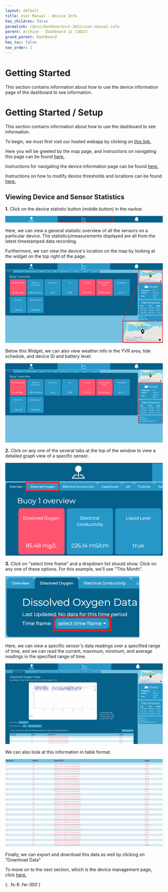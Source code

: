 ```yaml
---  
layout: default  
title: User Manual - Device Info
has_children: false  
permalink: /docs/dashboard/v1-2022/user-manual-info  
parent: Archive - Dashboard v2 (2022)
grand_parent: Dashboard
has_toc: false
nav_order: 2
---  
```


# Getting Started 

This section contains information about how to use the device information page of the dashboard to see information.

# Getting Started / Setup 

This section contains information about how to use the dashboard to see information.

To begin, we must first visit our hosted webapp by clicking on [this link.](https://bcitema-f85bf.web.app/)

Here you will be greeted by the map page, and instructions on navigating this page can be found [here.](https://bcit-reseach-long-term-issp.github.io/docs/dashboard/user-manual/map)

Instructions for navigating the device information page can be found [here.](https://bcit-reseach-long-term-issp.github.io/docs/dashboard/user-manual/info)

Instructions on how to modify device thresholds and locations can be found [here.](https://bcit-reseach-long-term-issp.github.io/docs/dashboard/user-manual/management)

## Viewing Device and Sensor Statistics

**1.** Click on the device statistic button (middle button) in the navbar.

![Navbar Info Page Highlighted](https://github.com/BCIT-Reseach-Long-Term-ISSP/bcit-reseach-long-term-issp.github.io/blob/master/dashboard/assets/NavbarInfoHighlighted.png?raw=true "Navbar Info Page Highlighted")

Here, we can view a general statistic overview of all the sensors on a particular device. The statistics/measurements displayed are all from the latest timestamped data recording.

Furthermore, we can view the device's location on the map by looking at the widget on the top right of the page.

![Map Widget Zoomed](https://github.com/BCIT-Reseach-Long-Term-ISSP/bcit-reseach-long-term-issp.github.io/blob/master/dashboard/assets/MapWidgetZoom.png?raw=true "Map Widget Zoomed")

Below this Widget, we can also view weather info in the YVR area, tide schedule, and device ID and battery level.

![Device Info Sidebar](https://github.com/BCIT-Reseach-Long-Term-ISSP/bcit-reseach-long-term-issp.github.io/blob/master/dashboard/assets/DeviceInfoSidebar.png?raw=true "Device Info Sidebar")

**2.** Click on any one of the several tabs at the top of the window to view a detailed graph view of a specific sensor.

![Device Info Tab Highlighted](https://github.com/BCIT-Reseach-Long-Term-ISSP/bcit-reseach-long-term-issp.github.io/blob/master/dashboard/assets/DeviceInfoTabHighlighted.png?raw=true "Device Info Tab Highlighted")

**3.** Click on "select time frame" and a dropdown list should show. Click on any one of these options. For this example, we'll use "This Month".

![Device Info Time Dropdown](https://github.com/BCIT-Reseach-Long-Term-ISSP/bcit-reseach-long-term-issp.github.io/blob/master/dashboard/assets/DeviceInfoTimeDropdown.png?raw=true "Device Info Time Dropdown")

Here, we can view a specific sensor's data readings over a specified range of time, and we can read the current, maximum, minimum, and average readings in the specified range of time.

![Device Info Graph](https://github.com/BCIT-Reseach-Long-Term-ISSP/bcit-reseach-long-term-issp.github.io/blob/master/dashboard/assets/DeviceInfoGraph.png?raw=true "Device Info Graph")

We can also look at this information in table format.

![Device Info Table](https://github.com/BCIT-Reseach-Long-Term-ISSP/bcit-reseach-long-term-issp.github.io/blob/master/dashboard/assets/DeviceInfoTable.PNG?raw=true "Device Info Table")

Finally, we can export and download this data as well by clicking on "Download Data"

To move on to the next section, which is the device management page, click [here.](https://bcit-reseach-long-term-issp.github.io/docs/dashboard/user-manual/management)

{: .fs-6 .fw-300 }

